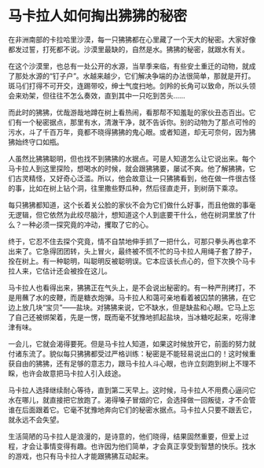 # 马卡拉人如何掏出狒狒的秘密

在非洲南部的卡拉哈里沙漠，每一只狒狒都在心里藏了一个天大的秘密。大家好像都发过誓，打死都不说。沙漠里最缺的，自然是水。狒狒的秘密，就跟水有关。 

在这个沙漠里，也总有一处公开的水源，当旱季来临，有些安土重迁的动物，就成了那处水源的“钉子户”。水越来越少，它们解决争端的办法很简单，那就是开打。斑马们打得不可开交，连踢带咬，绅士气度扫地。剑羚的长角可以致命，所以头领会来劝架，但往往不怎么奏效，直到其中一只吃到苦头…… 

而此时的狒狒，优哉游哉地蹲在树上看热闹，看那帮不知羞耻的家伙丑态百出。它们有一个秘密据点，那里有水，清澈干净，就不告诉你。别的动物为了那点可怜的污水，斗了千百万年，竟都不晓得狒狒的鬼心眼。或者知道，却无可奈何，因为狒狒始终守口如瓶。 

人虽然比狒狒聪明，但也找不到狒狒的水据点。可是人知道怎么让它说出来。每个马卡拉人到这里探险，想喝水的时候，就会跟狒狒要，屡试不爽。他了解狒狒，它们古灵精怪，又好奇心泛滥。所以，他会故意让一只狒狒看到，他在做一件很古怪的事，比如在树上钻个洞，往里撒些野瓜种，然后径直走开，到树荫下乘凉。 

每只狒狒都知道，这个长着关公脸的家伙不会为它们做什么好事，而且他做的事毫无逻辑，但它依然为此绞尽脑汁，想知道这个人到底要干什么，他在树洞里放了什么？一种必须一探究竟的冲动，攫取了它的心。 

终于，它忍不住去探个究竟，情不自禁地伸手抓了一把什么，可那只拳头再也拿不出来了。它急得团团转，头上冒火，最终被不慌不忙的马卡拉人用绳子套了脖子，拴在树上。有一种聪明，叫聪明反被聪明误。它本应该长点心的，但下次换个马卡拉人来，它估计还会被拴在这儿。 

马卡拉人也看得出来，狒狒正在气头上，是不会说出秘密的。有一种严刑拷打，不是用蘸了水的皮鞭，而是糖衣炮弹。马卡拉人和蔼可亲地看着被囚禁的狒狒，在它边上放几块“宝贝”——盐块。对狒狒来说，它不缺水，但是缺盐和心眼。它马上忘了自己还被绑架着，先是一愣，既而毫不犹豫地抓起盐块，当冰糖吃起来，吃得津津有味。 

一会儿，它就会渴得要死。但是马卡拉人知道，如果这时候放开它，前面的努力就付诸东流了。貌似每只狒狒都受过严格训练：秘密是不能轻易说出口的！这时候重获自由的狒狒，还有足够的意志力，跟马卡拉人斗心眼，也许立刻跑到树上不理不睬，也许会故意把马卡拉人引入歧途。 

马卡拉人选择继续耐心等待，直到第二天早上。这时候，马卡拉人不用费心逼问它水在哪儿，就直接把它放跑了。渴得嗓子冒烟的它，会选择做一回叛徒，才不会管谁在后面跟着它。它毫不犹豫地奔向它们的秘密水据点。马卡拉人只要不跟丢它，就永远不会失望。 

生活简陋的马卡拉人是浪漫的，是诗意的，他们晓得，结果固然重要，但爱上过程，才会让事情变得有趣。也许因为他们简单，才会真正享受到智慧的快乐。找水的游戏，也只有马卡拉人才能跟狒狒互动起来。